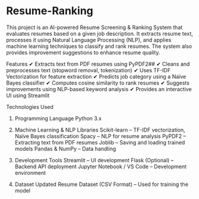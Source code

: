 # Resume-Ranking
This project is an AI-powered Resume Screening & Ranking System that evaluates resumes based on a given job description. It extracts resume text, processes it using Natural Language Processing (NLP), and applies machine learning techniques to classify and rank resumes. The system also provides improvement suggestions to enhance resume quality.

Features
✔ Extracts text from PDF resumes using PyPDF2##
✔ Cleans and preprocesses text (stopword removal, tokenization)
✔ Uses TF-IDF Vectorization for feature extraction
✔ Predicts job category using a Naïve Bayes classifier
✔ Computes cosine similarity to rank resumes
✔ Suggests improvements using NLP-based keyword analysis
✔ Provides an interactive UI using Streamlit

Technologies Used
1. Programming Language
Python 3.x

2. Machine Learning & NLP Libraries
Scikit-learn – TF-IDF vectorization, Naïve Bayes classification
Spacy – NLP for resume analysis
PyPDF2 – Extracting text from PDF resumes
Joblib – Saving and loading trained models
Pandas & NumPy – Data handling

3. Development Tools
Streamlit – UI development
Flask (Optional) – Backend API deployment
Jupyter Notebook / VS Code – Development environment

4. Dataset
Updated Resume Dataset (CSV Format) – Used for training the model
